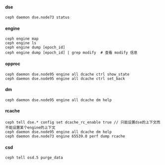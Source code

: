 #### dse
```
ceph daemon dse.node73 status
```

#### engine
```
ceph engine map
ceph engine ls
ceph engine dump [epoch_id]
ceph engine dump [epoch_id] | grep modify  # 查看 modify 信息
```

#### opproc
```
ceph daemon dse.node95 engine all dcache ctrl show_state
ceph daemon dse.node95 engine all dcache ctrl set_back
```

#### dm
```
ceph daemon dse.node95 engine all dcache dm help
```

#### rcache
```
ceph tell dse.* config set dcache_rc_enable true // 只能设置dse的上下文而不能设置某个engine的上下文
ceph daemon dse.node95 engine all dcache dm help
ceph daemon dse.node73 engine 65539.0 perf dump rcache
```

#### csd
```
ceph tell osd.5 purge_data
```
